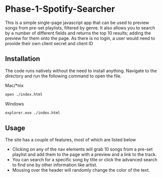 # Phase-1-Spotify-Searcher

This is a simple single-page javascript app that can be used to preview songs from pre-set playlists, filtered by genre. It also allows you to search by a number of different fields and returns the top 10 results; adding the preview for them onto the page. As there is no login, a user would need to provide their own client secret and client ID

## Installation

The code runs natively without the need to install anything. Navigate to the directory and run the following command to open the file.

Mac/*nix

```bash
open ./index.html
```

Windows

```bash
explorer.exe ./index.html
```

## Usage

The site has a couple of features, most of which are listed below

* Clicking on any of the nav elements will grab 10 songs from a pre-set playlist and add them to the page with a preview and a link to the track.
* You can search for a specific song by title or click the advanced search to find one by other information like artist.
* Mousing over the header will randomly change the color of the text.

